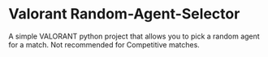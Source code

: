 # Valorant Random-Agent-Selector
 A simple VALORANT python project that allows you to pick a random agent for a match. Not recommended for Competitive matches. 
